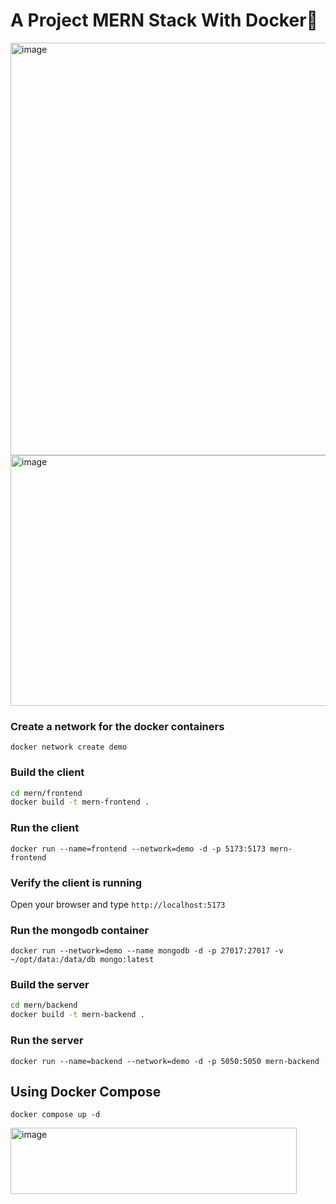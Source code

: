 # A Project MERN Stack With Docker🐳
<img width="1280" height="660" alt="image" src="https://github.com/user-attachments/assets/19c18cd4-a7f8-491a-8752-be2321ba215a" />

<img width="1915" height="401" alt="image" src="https://github.com/user-attachments/assets/1583724a-a9f5-4720-b49c-aaca218e1c73" />


### Create a network for the docker containers

`docker network create demo`

### Build the client 

```sh
cd mern/frontend
docker build -t mern-frontend .
```

### Run the client

`docker run --name=frontend --network=demo -d -p 5173:5173 mern-frontend`

### Verify the client is running

Open your browser and type `http://localhost:5173`

### Run the mongodb container

`docker run --network=demo --name mongodb -d -p 27017:27017 -v ~/opt/data:/data/db mongo:latest`

### Build the server

```sh
cd mern/backend
docker build -t mern-backend .
```

### Run the server

`docker run --name=backend --network=demo -d -p 5050:5050 mern-backend`

## Using Docker Compose

`docker compose up -d`

<img width="458" height="106" alt="image" src="https://github.com/user-attachments/assets/0443f8aa-0016-4bd7-9d87-33f75a7fa9c0" />





